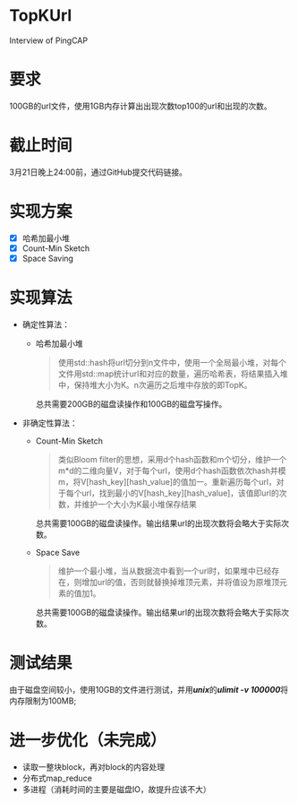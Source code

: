 # TopKUrl
Interview of PingCAP

# 要求
100GB的url文件，使用1GB内存计算出出现次数top100的url和出现的次数。

# 截止时间
3月21日晚上24:00前，通过GitHub提交代码链接。

# 实现方案
  - [x] 哈希加最小堆
  - [x] Count-Min Sketch
  - [x] Space Saving

# 实现算法
- 确定性算法：
  - 哈希加最小堆
    > 使用std::hash将url切分到n文件中，使用一个全局最小堆，对每个文件用std::map统计url和对应的数量，遍历哈希表，将结果插入堆中，保持堆大小为K。n次遍历之后堆中存放的即TopK。
    
    总共需要200GB的磁盘读操作和100GB的磁盘写操作。

- 非确定性算法：
  - Count-Min Sketch
    > 类似Bloom filter的思想，采用d个hash函数和m个切分，维护一个m*d的二维向量V，对于每个url，使用d个hash函数依次hash并模m，将V[hash_key][hash_value]的值加一。重新遍历每个url，对于每个url，找到最小的V[hash_key][hash_value]，该值即url的次数，并维护一个大小为K最小堆保存结果

    总共需要100GB的磁盘读操作。输出结果url的出现次数将会略大于实际次数。

  - Space Save
    > 维护一个最小堆，当从数据流中看到一个url时，如果堆中已经存在，则增加url的值，否则就替换掉堆顶元素，并将值设为原堆顶元素的值加1。

    总共需要100GB的磁盘读操作。输出结果url的出现次数将会略大于实际次数。

# 测试结果
由于磁盘空间较小，使用10GB的文件进行测试，并用***unix***的***ulimit -v 100000***将内存限制为100MB;



# 进一步优化（未完成）
- 读取一整块block，再对block的内容处理
- 分布式map_reduce
- 多进程（消耗时间的主要是磁盘IO，故提升应该不大）